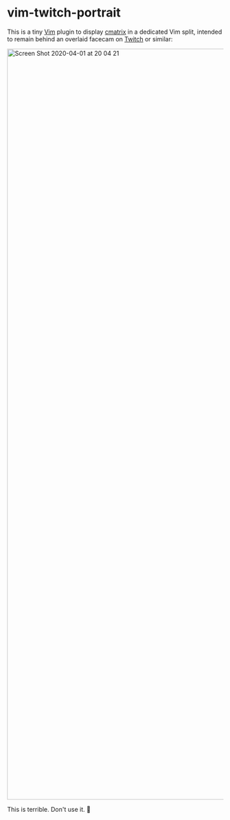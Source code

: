 vim-twitch-portrait
===================
This is a tiny [Vim][] plugin to display [cmatrix][] in a dedicated Vim split, intended to remain
behind an overlaid facecam on [Twitch][] or similar:

<img width="1745" alt="Screen Shot 2020-04-01 at 20 04 21" src="https://user-images.githubusercontent.com/200/78200388-2381b780-7454-11ea-9449-9713dcd7b983.png">

This is terrible. Don't use it. 🤣

   [Vim]: <https://www.vim.org/>
   [cmatrix]: <https://github.com/abishekvashok/cmatrix>
   [Twitch]: <https://twitch.tv>

